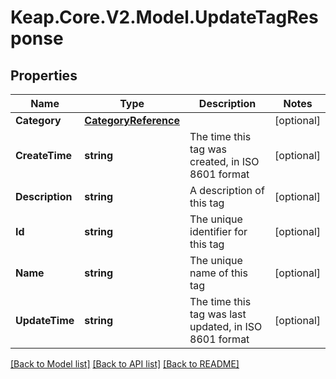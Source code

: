 # Keap.Core.V2.Model.UpdateTagResponse

## Properties

Name | Type | Description | Notes
------------ | ------------- | ------------- | -------------
**Category** | [**CategoryReference**](CategoryReference.md) |  | [optional] 
**CreateTime** | **string** | The time this tag was created, in ISO 8601 format | [optional] 
**Description** | **string** | A description of this tag | [optional] 
**Id** | **string** | The unique identifier for this tag | [optional] 
**Name** | **string** | The unique name of this tag | [optional] 
**UpdateTime** | **string** | The time this tag was last updated, in ISO 8601 format | [optional] 

[[Back to Model list]](../README.md#documentation-for-models) [[Back to API list]](../README.md#documentation-for-api-endpoints) [[Back to README]](../README.md)

